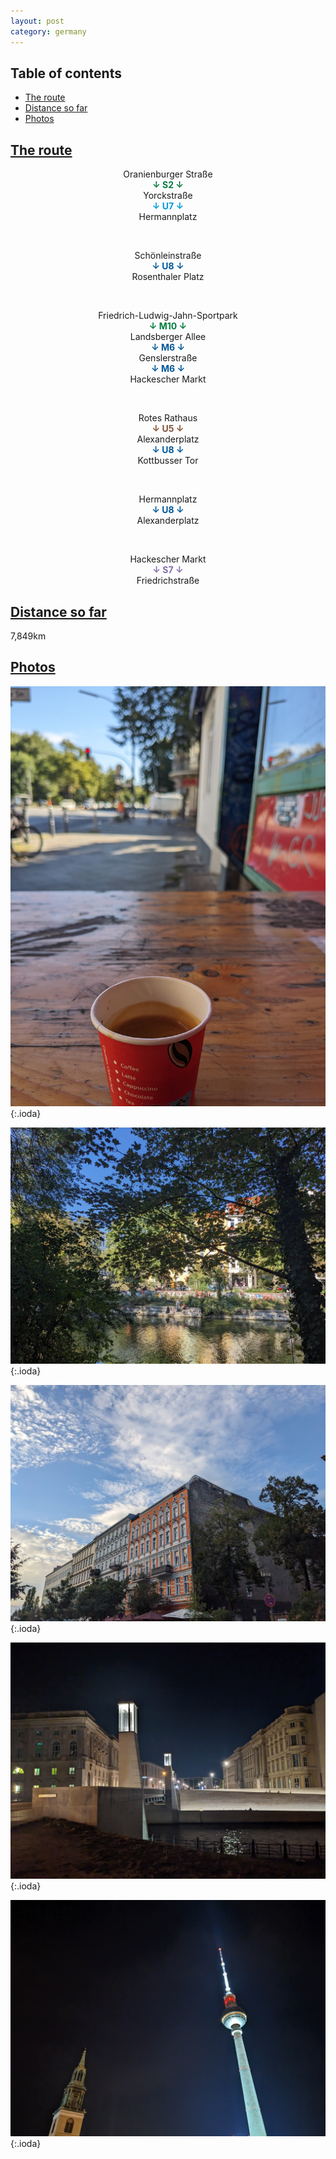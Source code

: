```yaml
---
layout: post
category: germany
---
```



## Table of contents
- [The route](#the-route)
- [Distance so far](#distance-so-far)
- [Photos](#photos)

## [The route](#the-route)

<center> Oranienburger Straße </center>

<center> <span style="color:#007b3d "> <b> ↓ S2 ↓ </b> </span> </center>

<center> Yorckstraße </center>

<center> <span style="color:#009bd9 "> <b> ↓ U7 ↓ </b> </span> </center>

<center> Hermannplatz </center>

<span> <br> </span>

<center> Schönleinstraße </center>

<center> <span style="color:#00599a "> <b> ↓ U8 ↓ </b> </span> </center>

<center> Rosenthaler Platz </center>

<span> <br> </span>

<center> Friedrich-Ludwig-Jahn-Sportpark </center>

<center> <span style="color:#007b3d "> <b> ↓ M10 ↓ </b> </span> </center>

<center> Landsberger Allee </center>

<center> <span style="color:#005695 "> <b> ↓ M6 ↓ </b> </span> </center>

<center> Genslerstraße </center>

<center> <span style="color:#005695 "> <b> ↓ M6 ↓ </b> </span> </center>

<center> Hackescher Markt </center>

<span> <br> </span>

<center> Rotes Rathaus </center>

<center> <span style="color:#815238 "> <b> ↓ U5 ↓ </b> </span> </center>

<center> Alexanderplatz </center>

<center> <span style="color:#00599a "> <b> ↓ U8 ↓ </b> </span> </center>

<center> Kottbusser Tor </center>

<span> <br> </span>

<center> Hermannplatz </center>

<center> <span style="color:#00599a "> <b> ↓ U8 ↓ </b> </span> </center>

<center> Alexanderplatz </center>

<span> <br> </span>

<center> Hackescher Markt </center>

<center> <span style="color:#846daa "> <b> ↓ S7 ↓ </b> </span> </center>

<center> Friedrichstraße </center>

## [Distance so far](#distance-so-far)

7,849km

## [Photos](#photos)

![theme logo](pictures/771-min.JPG){:.ioda}

![theme logo](pictures/772-min.JPG){:.ioda}

![theme logo](pictures/773-min.JPG){:.ioda}

![theme logo](pictures/774-min.JPG){:.ioda}

![theme logo](pictures/775-min.JPG){:.ioda}
